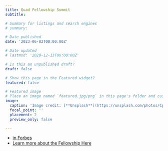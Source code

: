 ```yaml
---
title: Quad Fellowship Summit
subtitle:

# Summary for listings and search engines
# summary: 

# Date published
date: '2023-06-02T00:00:00Z'

# Date updated
# lastmod: '2020-12-13T00:00:00Z'

# Is this an unpublished draft?
draft: false

# Show this page in the Featured widget?
featured: false

# Featured image
# Place an image named `featured.jpg/png` in this page's folder and customize its options here.
image:
  caption: 'Image credit: [**Unsplash**](https://unsplash.com/photos/CpkOjOcXdUY)'
  focal_point: ''
  placement: 2
  preview_only: false

---
```


- [in Forbes](https://www.forbes.com/sites/michaeltnietzel/2022/12/27/inaugural-50000-quad-fellowships-awarded-to-25-american-students/?sh=44bf1005a360)
- [Learn more about the Fellowship Here](https://www.quadfellowship.org/)
